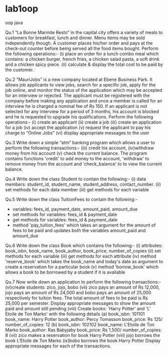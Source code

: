 # lab1oop
oop java

Qu.1 “La Bonne Marmite Resto” in the capital city offers a variety of meals to customers for breakfast, lunch and dinner. Menu items may be sold independently though. A customer places his/her order and pays at the check-out counter before being served all the food items bought. Perform the following operations:-
(i) place an order for a lunch combo meal which contains: a chicken burger, french fries, a chicken salad pasta, a soft drink and a chicken spicy piece.
(ii) calculate & display the total cost to be paid by the customer.

Qu.2 “MauriJobs” is a new company located at Ebene Business Park. It allows job applicants to view jobs, search for a specific job, apply for the job online, and monitor the status of the application which may be accepted for an interview or rejected. The applicant must be registered with the company before making any application and once a member is called for an interview he is charged a nominal fee of Rs 150. If an applicant is not selected for any interview for a period of 3 months, his account is blocked and he is requested to upgrade his qualifications.
Perform the following operations:-
(i) create an applicant
(ii) create a job
(iii) create an application for a job
(iv) accept the application
(v) request the applicant to pay his charge to “Online Jobs”
(vi) display appropriate messages to the user

Qu.3 Write down a simple “atm” banking program which allows a user to perform the following transactions:-
(iii) credit his account,
(iv)withdraw money from his account
(v) check the current balance.
The program contains functions 'credit' to add money to the account, 'withdraw' to remove money from the account and 'check_balance' to to view the current balance.

Qu.4 Write down the class Student to contain the following:-
(i) data members: student_id, student_name, student_address, contact_number.
(ii) set methods for each data member
(iii) get methods for each variable

Qu.5 Write down the class TuitionFees to contain the following:-
- variables: fees_id, payment_date, amount_paid, amount_due
- set methods for variables: fees_id & payment_date
- get methods for variables: fees_id & payment_date
- method 'pay_tuition_fees' which takes an argument for the amount of fees to be paid and updates both the variables amount_paid and amount_due

Qu.6 Write down the class Book which contains the following:-
(i) attributes: book_isbn, book_name, book_author, book_price, number_of_copies
(ii) set methods for each variable
(iii) get methods for each attribute
(iv) method 'reserve_book' which takes the book_name and today's date as argument to create a reservation for a particular book
(v) method 'borrow_book' which allows a book to be borrowed by a student if it is available

Qu.7 Now write down an application to perform the following transactions:-
(vi)create students: zico, jojo, bobo
(vii) zico pays an amount of Rs 12,000, jojo pays an amount of Rs 24,000 and bobo pays an amount of 25,000 respectively for tuition fees. The total amount of fees to be paid is Rs 25,000 per semester. Display appropriate messages to show the amount paid and amount still pending
(viii) Create books: 'Harry Potter' and 'L' Etoile de Ton Marko' with the following details
(a) book_isbn: 101101
book_name: Harry Potter
book_author: Percy Tomasson
book_price: Rs 125/
number_of_copies: 12
(b) book_isbn: 102102
book_name: L'Etoile de Ton Marko
book_author: Ras Babyjaby
book_price: Rs 1,500/
number_of_copies: 8
(vii) zico makes a reservation for book Harry Potter
(viii) jojo borrows the book L'Etoile de Ton Marko
(ix)bobo borrows the book Harry Potter
Display appropriate messages for each of the transactions.
